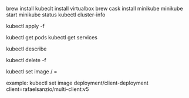 <!-- Set up kubernetes -->

brew install kubeclt
install virtualbox
brew cask install minikube
minikube start
minikube status
kubectl cluster-info

<!-- Running containers -->

kubectl apply -f <filename>

<!-- Print teh status of all running pods -->

kubectl get pods
kubectl get services

<!-- details of object -->

kubectl describe <object-type> <object-name>

<!-- delete an instace -->

kubectl delete -f <object-file>

<!-- imperative command to update image -->

kubectl set image <object-type>/<object-name> <container-name> = <new-image-to-use>

example:
kubectl set image deployment/client-deployment client=rafaelsanzio/multi-client:v5
